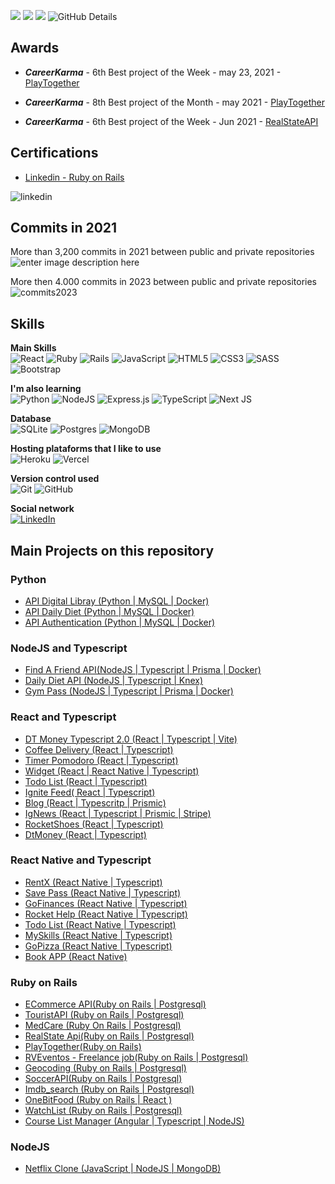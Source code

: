 
![](https://github-profile-summary-cards.vercel.app/api/cards/repos-per-language?username=thiagohrcosta&theme=dracula)
![](https://github-profile-summary-cards.vercel.app/api/cards/most-commit-language?username=thiagohrcosta&theme=dracula) 
![](https://github-readme-streak-stats.herokuapp.com/?user=thiagohrcosta&theme=tokyonight&hide_border=true)
![GitHub Details](http://github-profile-summary-cards.vercel.app/api/cards/profile-details?username=thiagohrcosta&theme=dracula)

## Awards

- ***CareerKarma*** - 6th Best project of the Week - may 23, 2021
		- [PlayTogether](https://careerkarma.com/discussions/projects/play-together-558/)

- ***CareerKarma*** - 8th Best project of the Month - may 2021
		- [PlayTogether](https://careerkarma.com/discussions/projects/play-together-558/)

- ***CareerKarma*** - 6th Best project of the Week - Jun 2021
		- [RealStateAPI](https://careerkarma.com/discussions/projects/real-state-api-811/)

## Certifications

 - [Linkedin - Ruby on Rails](https://www.linkedin.com/in/thiago-costa-3566a4176/) <br>
 
![linkedin](https://res.cloudinary.com/dloadb2bx/image/upload/v1621979563/certificacao_gas7kl.png)

## Commits in 2021

More than 3,200 commits in 2021 between public and private repositories
![enter image description here](https://res.cloudinary.com/dloadb2bx/image/upload/v1641213503/github_kid2oh.png)

More then 4.000 commits in 2023 between public and private repositories
![commits2023](https://res.cloudinary.com/dloadb2bx/image/upload/v1703687679/commits2023_fesael.png)

## Skills 

**Main Skills**<br>
<img alt="React" src="https://img.shields.io/badge/react-%2320232a.svg?&style=for-the-badge&logo=react&logoColor=%2361DAFB"/> <img alt="Ruby" src="https://img.shields.io/badge/ruby-%23CC342D.svg?&style=for-the-badge&logo=ruby&logoColor=white"/> <img alt="Rails" src="https://img.shields.io/badge/rails-%23CC0000.svg?&style=for-the-badge&logo=ruby-on-rails&logoColor=white"/> <img alt="JavaScript" src="https://img.shields.io/badge/javascript-%23323330.svg?&style=for-the-badge&logo=javascript&logoColor=%23F7DF1E"/> <img alt="HTML5" src="https://img.shields.io/badge/html5-%23E34F26.svg?&style=for-the-badge&logo=html5&logoColor=white"/> <img alt="CSS3" src="https://img.shields.io/badge/css3-%231572B6.svg?&style=for-the-badge&logo=css3&logoColor=white"/>  <img alt="SASS" src="https://img.shields.io/badge/SASS-hotpink.svg?&style=for-the-badge&logo=SASS&logoColor=white"/> <img alt="Bootstrap" src="https://img.shields.io/badge/bootstrap-%23563D7C.svg?&style=for-the-badge&logo=bootstrap&logoColor=white"/>

**I'm also learning** <br>
![Python](https://img.shields.io/badge/python-3670A0?style=for-the-badge&logo=python&logoColor=ffdd54) <img alt="NodeJS" src="https://img.shields.io/badge/node.js-%2343853D.svg?&style=for-the-badge&logo=node.js&logoColor=white"/> <img alt="Express.js" src="https://img.shields.io/badge/express.js-%23404d59.svg?&style=for-the-badge"/> <img alt="TypeScript" src="https://img.shields.io/badge/typescript-%23007ACC.svg?&style=for-the-badge&logo=typescript&logoColor=white"/> <img alt="Next JS" src="https://img.shields.io/badge/nextjs-%23000000.svg?&style=for-the-badge&logo=next.js&logoColor=white"/>

**Database** <br>
<img alt="SQLite" src ="https://img.shields.io/badge/sqlite-%2307405e.svg?&style=for-the-badge&logo=sqlite&logoColor=white"/> <img alt="Postgres" src ="https://img.shields.io/badge/postgres-%23316192.svg?&style=for-the-badge&logo=postgresql&logoColor=white"/> <img alt="MongoDB" src ="https://img.shields.io/badge/MongoDB-%234ea94b.svg?&style=for-the-badge&logo=mongodb&logoColor=white"/>

**Hosting plataforms that I like to use** <br>
<img alt="Heroku" src="https://img.shields.io/badge/heroku-%23430098.svg?&style=for-the-badge&logo=heroku&logoColor=white"/> <img alt="Vercel" src="https://img.shields.io/badge/vercel-%23000000.svg?&style=for-the-badge&logo=vercel&logoColor=white"/>

**Version control used** <br>
<img alt="Git" src="https://img.shields.io/badge/git-%23F05033.svg?&style=for-the-badge&logo=git&logoColor=white"/> <img alt="GitHub" src="https://img.shields.io/badge/github-%23121011.svg?&style=for-the-badge&logo=github&logoColor=white"/>

**Social network** <br>
[<img alt="LinkedIn" src="https://img.shields.io/badge/linkedin-%230077B5.svg?&style=for-the-badge&logo=linkedin&logoColor=white"/>](https://www.linkedin.com/in/thiago-costa-3566a4176/)

## Main Projects on this repository

### Python
- [API Digital Libray (Python | MySQL | Docker)](https://github.com/thiagohrcosta/api-digital-library)
- [API Daily Diet (Python | MySQL | Docker)](https://github.com/thiagohrcosta/api-daily-diet)
- [API Authentication (Python | MySQL | Docker)](https://github.com/thiagohrcosta/api-authentication-flask)
  
### NodeJS and Typescript
- [Find A Friend API(NodeJS | Typescript | Prisma | Docker)](https://github.com/thiagohrcosta/Find-A-Friend-API) 
- [Daily Diet API (NodeJS | Typescript | Knex)](https://github.com/thiagohrcosta/Daily-Diet-Api)
- [Gym Pass (NodeJS | Typescript | Prisma | Docker)](https://github.com/thiagohrcosta/Ignite-Gym-Pass)

### React and Typescript
- [DT Money Typescript 2.0 (React | Typescript | Vite)](https://github.com/thiagohrcosta/dt-money-typescript)
- [Coffee Delivery (React | Typescript)](https://github.com/thiagohrcosta/Coffee-delivery)
- [Timer Pomodoro (React | Typescript)](https://github.com/thiagohrcosta/Ignite-Timer-Typescript)
- [Widget (React | React Native | Typescript)](https://github.com/thiagohrcosta/NLW-Feedback-Widget)
- [Todo List (React | Typescript)](https://github.com/thiagohrcosta/Ignite-Todo-Typescript)
- [Ignite Feed( React | Typescript)](https://github.com/thiagohrcosta/Ignite-Feed-Typescript)
- [Blog (React | Typescritp | Prismic)](https://github.com/thiagohrcosta/Ignite-Desafio-03-NewsBlog)
- [IgNews (React | Typescript | Prismic | Stripe)](https://github.com/thiagohrcosta/Ignite-IgNews)
- [RocketShoes (React | Typescript)](https://github.com/thiagohrcosta/Ignite-Desafio-02-RocketShoes)
- [DtMoney (React | Typescript)](https://github.com/thiagohrcosta/Ignite-dtmoney)

### React Native and Typescript
- [RentX (React Native | Typescript)](https://github.com/thiagohrcosta/Ignite-RentX-ReactNative)
- [Save Pass (React Native | Typescript)](https://github.com/thiagohrcosta/Ignite-SavePass-ReactNative)
- [GoFinances (React Native | Typescript)](https://github.com/thiagohrcosta/GoFinances-React-Native)
- [Rocket Help (React Native | Typescript)](https://github.com/thiagohrcosta/RocketHelp-React-Native)
- [Todo List (React Native | Typescript)](https://github.com/thiagohrcosta/Ignite-ReactNative-ToDo)
- [MySkills (React Native | Typescript)](https://github.com/thiagohrcosta/MySkills-ReactNative)
- [GoPizza (React Native | Typescript)](https://github.com/thiagohrcosta/GoPizza)
- [Book APP (React Native)](https://github.com/thiagohrcosta/BookApp-ReactNative)

### Ruby on Rails
- [ECommerce API(Ruby on Rails | Postgresql)](https://github.com/thiagohrcosta/Ecommerce-Api)
- [TouristAPI (Ruby on Rails | Postgresql)](https://github.com/thiagohrcosta/tourist-app-API)
- [MedCare (Ruby On Rails | Postgresql)](https://github.com/thiagohrcosta/medcare)
- [RealState Api(Ruby on Rails | Postgresql)](https://github.com/thiagohrcosta/realState-rails-api)
- [PlayTogether(Ruby on Rails)](https://github.com/thiagohrcosta/rails-play-together)
- [RVEventos - Freelance job(Ruby on Rails | Postgresql)](https://github.com/thiagohrcosta/rv-eventos-freelance-job)
- [Geocoding (Ruby on Rails | Postgresql)](https://github.com/thiagohrcosta/geocoding)
- [SoccerAPI(Ruby on Rails | Postgresql)](https://github.com/thiagohrcosta/soccer-api)
- [Imdb_search (Ruby on Rails | Postgresql)](https://github.com/thiagohrcosta/imdb_search)
- [OneBitFood (Ruby on Rails | React )](https://github.com/thiagohrcosta/OneBitFood)
-  [WatchList (Ruby on Rails | Postgresql)](https://github.com/thiagohrcosta/rails-watch-list)
- [Course List Manager  (Angular | Typescript | NodeJS)](https://github.com/thiagohrcosta/Course-List-Manager-Angular)

### NodeJS
- [Netflix Clone (JavaScript | NodeJS | MongoDB)](https://github.com/thiagohrcosta/NetflixClone-Digital-Innovation-One)
